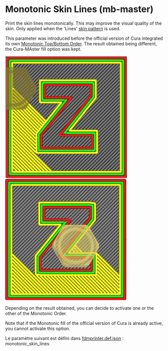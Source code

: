 # Monotonic Skin Lines (mb-master)

Print the skin lines monotonically. This may improve the visual quality of the skin. Only applied when the 'Lines' [skin pattern](../top_bottom/top_bottom_pattern_lines.md) is used.

This parameter was introduced before the official version of Cura integrated its own [Monotonic Top/Bottom Order](../top_bottom/skin_monotonic.md). The result obtained being different, the Cura-MAster fill option was kept. 

![Monotonic Order from Official Cura release](../../../articles/images-mb/monotonic_skin_lines_regular_cura.png)
![Monotonic Order from Cura Master](../../../articles/images-mb/monotonic_skin_lines_cura_master.png)

Depending on the result obtained, you can decide to activate one or the other of the Monotonic Order.

Note that if the Monotonic fill of the official version of Cura is already active, you cannot activate this option.


Le paramètre suivant est défini dans [fdmprinter.def.json](https://github.com/smartavionics/Cura/blob/mb-master/resources/definitions/fdmprinter.def.json) : monotonic_skin_lines
